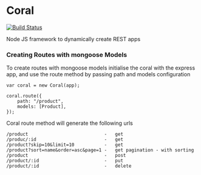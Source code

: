 Coral
=====

[![Build Status](https://secure.travis-ci.org/a-1/coral.png?branch=master)](http://travis-ci.org/a-1/coral)

Node JS framework to dynamically create REST apps

### Creating Routes with mongoose Models

To create routes with mongoose models initialise the coral with the express app, and use the route method by passing path and models configuration

	var coral = new Coral(app);

	coral.route({
		path: "/product",
		models:	[Product],
	});
	
Coral route method will generate the following urls	

	/product							-	get
	/produc/:id							-	get
	/product?skip=10&limit=10	  		-	get	
	/product?sort=name&order=asc&page=1	-	get	pagination - with sorting
	/product							-	post
	/product/:id						-	put
	/product/:id						-	delete

